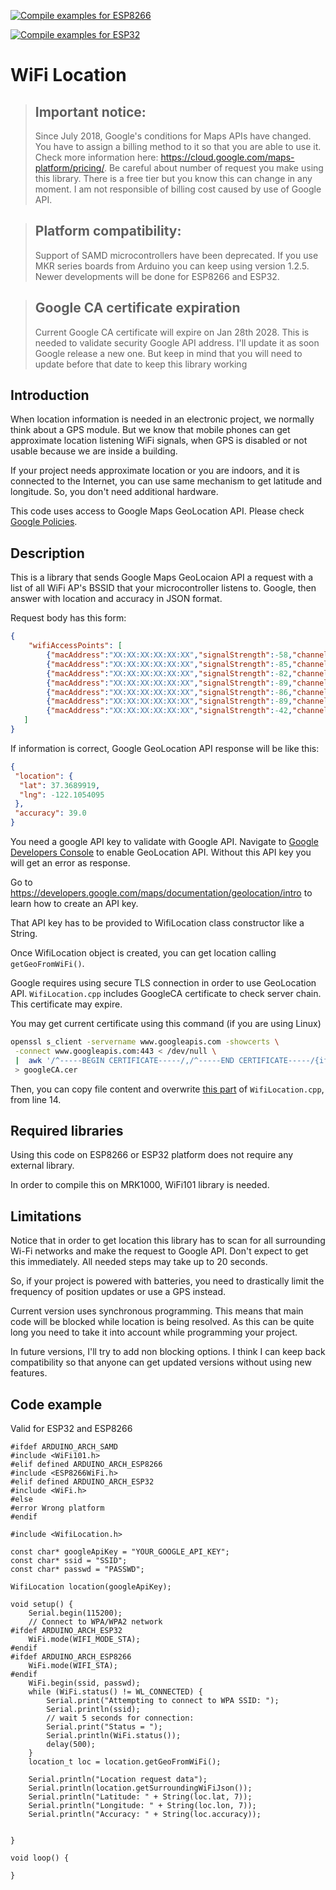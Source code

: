 [![Compile examples for ESP8266](https://github.com/gmag11/WifiLocation/actions/workflows/examples_ESP8266.yml/badge.svg)](https://github.com/gmag11/WifiLocation/actions/workflows/examples_ESP8266.yml)

[![Compile examples for ESP32](https://github.com/gmag11/WifiLocation/actions/workflows/examples_ESP32.yml/badge.svg)](https://github.com/gmag11/WifiLocation/actions/workflows/examples_ESP32.yml)


# WiFi Location

> ## Important notice:
> Since July 2018, Google's conditions for Maps APIs have changed. You have to assign a billing method to it so that you are able to use it. Check more information here: https://cloud.google.com/maps-platform/pricing/. Be careful about number of request you make using this library. There is a free tier but you know this can change in any moment. I am not responsible of billing cost caused by use of Google API.

> ## Platform compatibility:
> Support of SAMD microcontrollers have been deprecated. If you use MKR series boards from Arduino you can keep using version 1.2.5.
> Newer developments will be done for ESP8266 and ESP32.

> ## Google CA certificate expiration
> Current Google CA certificate will expire on Jan 28th 2028. This is needed to validate security Google API address. I'll update it as soon Google release a new one. But keep in mind that you will need to update before that date to keep this library working

## Introduction
When location information is needed in an electronic project, we normally think about a GPS module. But we know that mobile phones can get approximate location listening WiFi signals, when GPS is disabled or not usable because we are inside a building.

If your project needs approximate location or you are indoors, and it is connected to the Internet, you can use same mechanism to get latitude and longitude. So, you don't need additional hardware.

This code uses access to Google Maps GeoLocation API. Please check [Google Policies](https://developers.google.com/maps/documentation/geolocation/policies).

## Description
This is a library that sends Google Maps GeoLocaion API a request with a list of all WiFi AP's BSSID that your microcontroller listens to. Google, then answer with location and accuracy in JSON format.

Request body has this form:

```json
{
	"wifiAccessPoints": [
		{"macAddress":"XX:XX:XX:XX:XX:XX","signalStrength":-58,"channel":11},
		{"macAddress":"XX:XX:XX:XX:XX:XX","signalStrength":-85,"channel":11},
		{"macAddress":"XX:XX:XX:XX:XX:XX","signalStrength":-82,"channel":1},
		{"macAddress":"XX:XX:XX:XX:XX:XX","signalStrength":-89,"channel":6},
		{"macAddress":"XX:XX:XX:XX:XX:XX","signalStrength":-86,"channel":13},
		{"macAddress":"XX:XX:XX:XX:XX:XX","signalStrength":-89,"channel":4},
		{"macAddress":"XX:XX:XX:XX:XX:XX","signalStrength":-42,"channel":5}
   ]
}
```
If information is correct, Google GeoLocation API response will be like this:

```json
{
 "location": {
  "lat": 37.3689919,
  "lng": -122.1054095
 },
 "accuracy": 39.0
}
```

You need a google API key to validate with Google API. Navigate to [Google Developers Console](https://console.developers.google.com/apis) to enable GeoLocation API. Without this API key you will get an error as response.

Go to https://developers.google.com/maps/documentation/geolocation/intro to learn how to create an API key.

That API key has to be provided to WifiLocation class constructor like a String.

Once WifiLocation object is created, you can get location calling `getGeoFromWiFi()`.

Google requires using secure TLS connection in order to use GeoLocation API. `WifiLocation.cpp` includes GoogleCA certificate to check server chain. This certificate may expire.

You may get current certificate using this command (if you are using Linux)

``` bash
openssl s_client -servername www.googleapis.com -showcerts \
 -connect www.googleapis.com:443 < /dev/null \
 |  awk '/^-----BEGIN CERTIFICATE-----/,/^-----END CERTIFICATE-----/{if(++m==1)n++;if(n==2)print;if(/^-----END CERTIFICATE-----/)m=0}' \
 > googleCA.cer
```

Then, you can copy file content and overwrite [this part](https://github.com/gmag11/WifiLocation/blob/dev/src/WifiLocation.cpp#L14-L38) of `WifiLocation.cpp`, from line 14.

## Required libraries

Using this code on ESP8266 or ESP32 platform does not require any external library.

In order to compile this on MRK1000, WiFi101 library is needed.

## Limitations

Notice that in order to get location this library has to scan for all surrounding Wi-Fi networks and make the request to Google API. Don't expect to get this immediately. All needed steps may take up to 20 seconds.

So, if your project is powered with batteries, you need to drastically limit the frequency of position updates or use a GPS instead.

Current version uses synchronous programming. This means that main code will be blocked while location is being resolved. As this can be quite long you need to take it into account while programming your project.

In future versions, I'll try to add non blocking options. I think I can keep back compatibility so that anyone can get updated versions without using new features.

## Code example

Valid for ESP32 and ESP8266

```Arduino
#ifdef ARDUINO_ARCH_SAMD
#include <WiFi101.h>
#elif defined ARDUINO_ARCH_ESP8266
#include <ESP8266WiFi.h>
#elif defined ARDUINO_ARCH_ESP32
#include <WiFi.h>
#else
#error Wrong platform
#endif 

#include <WifiLocation.h>

const char* googleApiKey = "YOUR_GOOGLE_API_KEY";
const char* ssid = "SSID";
const char* passwd = "PASSWD";

WifiLocation location(googleApiKey);

void setup() {
    Serial.begin(115200);
    // Connect to WPA/WPA2 network
#ifdef ARDUINO_ARCH_ESP32
    WiFi.mode(WIFI_MODE_STA);
#endif
#ifdef ARDUINO_ARCH_ESP8266
    WiFi.mode(WIFI_STA);
#endif
    WiFi.begin(ssid, passwd);
    while (WiFi.status() != WL_CONNECTED) {
        Serial.print("Attempting to connect to WPA SSID: ");
        Serial.println(ssid);
        // wait 5 seconds for connection:
        Serial.print("Status = ");
        Serial.println(WiFi.status());
        delay(500);
    }
    location_t loc = location.getGeoFromWiFi();

    Serial.println("Location request data");
    Serial.println(location.getSurroundingWiFiJson());
    Serial.println("Latitude: " + String(loc.lat, 7));
    Serial.println("Longitude: " + String(loc.lon, 7));
    Serial.println("Accuracy: " + String(loc.accuracy));


}

void loop() {

}
```
